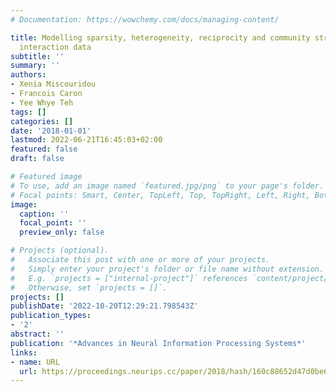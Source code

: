 ```yaml
---
# Documentation: https://wowchemy.com/docs/managing-content/

title: Modelling sparsity, heterogeneity, reciprocity and community structure in temporal
  interaction data
subtitle: ''
summary: ''
authors:
- Xenia Miscouridou
- Francois Caron
- Yee Whye Teh
tags: []
categories: []
date: '2018-01-01'
lastmod: 2022-06-21T16:45:03+02:00
featured: false
draft: false

# Featured image
# To use, add an image named `featured.jpg/png` to your page's folder.
# Focal points: Smart, Center, TopLeft, Top, TopRight, Left, Right, BottomLeft, Bottom, BottomRight.
image:
  caption: ''
  focal_point: ''
  preview_only: false

# Projects (optional).
#   Associate this post with one or more of your projects.
#   Simply enter your project's folder or file name without extension.
#   E.g. `projects = ["internal-project"]` references `content/project/deep-learning/index.md`.
#   Otherwise, set `projects = []`.
projects: []
publishDate: '2022-10-20T12:29:21.798543Z'
publication_types:
- '2'
abstract: ''
publication: '*Advances in Neural Information Processing Systems*'
links:
- name: URL
  url: https://proceedings.neurips.cc/paper/2018/hash/160c88652d47d0be60bfbfed25111412-Abstract.html
---
```

